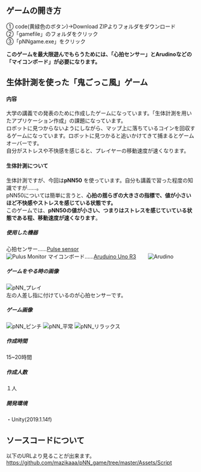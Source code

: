 ## ゲームの開き方
① code(黄緑色のボタン)→Download ZIPよりフォルダをダウンロード  
②「gamefile」のフォルダをクリック  
③「pNNgame.exe」をクリック  

**このゲームを最大限遊んでもらうためには、「心拍センサー」とArudinoなどの「マイコンボード」が必要になります。**

## 生体計測を使った「鬼ごっこ風」ゲーム

#### 内容
大学の講義での発表のために作成したゲームになっています。「生体計測を用いたアプリケーション作成」の課題になっています。  
ロボットに見つからないようにしながら、マップ上に落ちているコインを回収するゲームになっています。ロボットに見つかると追いかけてきて捕まるとゲームオーバーです。  
自分がストレスや不快感を感じると、プレイヤーの移動速度が速くなります。  

#### 生体計測について
生体計測ですが、今回は**pNN50** を使っています。自分も講義で習った程度の知識ですが……。  
pNN50については簡単に言うと、**心拍の揺らぎの大きさの指標で、値が小さいほど不快感やストレスを感じている状態です。**  
このゲームでは、**pNN50の値が小さい、つまりはストレスを感じていている状態である程、移動速度が速くなります**。

##### 使用した機器  
心拍センサー……[Pulse sensor](https://www.amazon.co.jp/KOZEEY-STK0151000071-%E5%BF%83%E6%8B%8D-%E3%83%8F%E3%83%BC%E3%83%88%E3%83%AC%E3%83%BC%E3%83%88-%E5%BF%83%E6%8B%8D%E6%95%B0%E3%82%92%E3%83%86%E3%82%B9%E3%83%88-%E8%84%88%E6%8B%8D%E3%82%BB%E3%83%B3%E3%82%B5%E3%83%BC-%E3%83%91%E3%83%AB%E3%82%B9%E3%82%BB%E3%83%B3%E3%82%B5%E3%83%A2%E3%82%B8%E3%83%A5%E3%83%BC%E3%83%AB-3-3V%E3%80%9C5V/dp/B01CFGOZM0/ref=sr_1_1?__mk_ja_JP=%E3%82%AB%E3%82%BF%E3%82%AB%E3%83%8A&dchild=1&keywords=Pulse+sensor&qid=1612186876&sr=8-1)  
![Pulus Monitor](https://user-images.githubusercontent.com/45326553/106469697-f8884a00-64e2-11eb-8054-6f86835a699b.png)
マイコンボード……[Aruduino Uno R3](https://www.amazon.co.jp/ELEGOO-ATmega328P-ATMEGA16U2-USB%E3%82%B1%E3%83%BC%E3%83%96%E3%83%AB-Arduino%E7%94%A8/dp/B06Y5TBNQX/ref=sr_1_5?__mk_ja_JP=%E3%82%AB%E3%82%BF%E3%82%AB%E3%83%8A&dchild=1&keywords=arudino+uno+R3&qid=1612178401&sr=8-5)　　
![Arudino](https://user-images.githubusercontent.com/45326553/106469692-f7571d00-64e2-11eb-8709-6d9af85febf4.png)


##### ゲームをやる時の画像
![pNN_プレイ](https://user-images.githubusercontent.com/45326553/106464629-3b92ef00-64dc-11eb-98e0-a58f9289ba53.jpg)  
左の人差し指に付けているのが心拍センサーです。

##### ゲーム画像
![pNN_ピンチ](https://user-images.githubusercontent.com/45326553/106464624-39c92b80-64dc-11eb-9ff4-c1094aa0a99e.jpg)
![pNN_平常](https://user-images.githubusercontent.com/45326553/106464626-3afa5880-64dc-11eb-9b48-182e3d4c4718.jpg)
![pNN_リラックス](https://user-images.githubusercontent.com/45326553/106464628-3afa5880-64dc-11eb-948b-48375228003d.jpg)

 ##### 作成時間
 15~20時間
 
 ##### 作成人数
 １人

  ##### 開発環境
  ・Unity(2019.1.14f)  

## ソースコードについて
以下のURLより見ることが出来ます。  
https://github.com/mazikaaa/pNN_game/tree/master/Assets/Script
